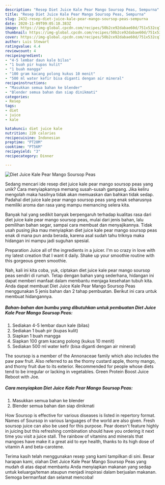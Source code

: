 ```yaml
---
description: "Resep Diet Juice Kale Pear Mango Soursop Peas, Sempurna"
title: "Resep Diet Juice Kale Pear Mango Soursop Peas, Sempurna"
slug: 2432-resep-diet-juice-kale-pear-mango-soursop-peas-sempurna
date: 2020-11-09T09:05:10.383Z
image: https://img-global.cpcdn.com/recipes/50b2ce92dabae60d/751x532cq70/diet-juice-kale-pear-mango-soursop-peas-foto-resep-utama.jpg
thumbnail: https://img-global.cpcdn.com/recipes/50b2ce92dabae60d/751x532cq70/diet-juice-kale-pear-mango-soursop-peas-foto-resep-utama.jpg
cover: https://img-global.cpcdn.com/recipes/50b2ce92dabae60d/751x532cq70/diet-juice-kale-pear-mango-soursop-peas-foto-resep-utama.jpg
author: Luis Stewart
ratingvalue: 4.4
reviewcount: 4
recipeingredient:
- "4-5 lembar daun kale bilas"
- "1 buah pir kupas kulit"
- "1 buah mangga"
- "100 gram kacang polong kukus 10 menit"
- "500 ml water kefir bisa diganti dengan air mineral"
recipeinstructions:
- "Masukkan semua bahan ke blender"
- "Blender semua bahan dan siap dinikmati"
categories:
- Resep
tags:
- diet
- juice
- kale

katakunci: diet juice kale 
nutrition: 220 calories
recipecuisine: Indonesian
preptime: "PT20M"
cooktime: "PT56M"
recipeyield: "3"
recipecategory: Dinner

---
```



![Diet Juice Kale Pear Mango Soursop Peas](https://img-global.cpcdn.com/recipes/50b2ce92dabae60d/751x532cq70/diet-juice-kale-pear-mango-soursop-peas-foto-resep-utama.jpg)

Sedang mencari ide resep diet juice kale pear mango soursop peas yang unik? Cara menyiapkannya memang susah-susah gampang. Jika keliru mengolah maka hasilnya tidak akan memuaskan dan bahkan tidak sedap. Padahal diet juice kale pear mango soursop peas yang enak seharusnya memiliki aroma dan rasa yang mampu memancing selera kita.

Banyak hal yang sedikit banyak berpengaruh terhadap kualitas rasa dari diet juice kale pear mango soursop peas, mulai dari jenis bahan, lalu pemilihan bahan segar, sampai cara membuat dan menyajikannya. Tidak usah pusing jika mau menyiapkan diet juice kale pear mango soursop peas enak di mana pun anda berada, karena asal sudah tahu triknya maka hidangan ini mampu jadi suguhan spesial.

Preparation Juice all of the ingredients in a juicer. I&#39;m so crazy in love with my latest creation that I want it daily. Shake up your smoothie routine with this gorgeous green smoothie.


Nah, kali ini kita coba, yuk, ciptakan diet juice kale pear mango soursop peas sendiri di rumah. Tetap dengan bahan yang sederhana, hidangan ini dapat memberi manfaat dalam membantu menjaga kesehatan tubuh kita. Anda dapat membuat Diet Juice Kale Pear Mango Soursop Peas menggunakan 5 jenis bahan dan 2 tahap pembuatan. Berikut ini cara untuk membuat hidangannya.

<!--inarticleads1-->

##### Bahan-bahan dan bumbu yang dibutuhkan untuk pembuatan Diet Juice Kale Pear Mango Soursop Peas:

1. Sediakan 4-5 lembar daun kale (bilas)
1. Sediakan 1 buah pir (kupas kulit)
1. Siapkan 1 buah mangga
1. Siapkan 100 gram kacang polong (kukus 10 menit)
1. Sediakan 500 ml water kefir (bisa diganti dengan air mineral)


The soursop is a member of the Annonaceae family which also includes the paw paw fruit. Also referred to as the thorny custard apple, thorny mango, and thorny fruit due to its exterior. Recommended for people whose diets tend to be irregular or lacking in vegetables. Green Protein Boost Juice Reboot with Joe. 

<!--inarticleads2-->

##### Cara menyiapkan Diet Juice Kale Pear Mango Soursop Peas:

1. Masukkan semua bahan ke blender
1. Blender semua bahan dan siap dinikmati


How Soursop is effective for various diseases is listed in repertory format. Names of Soursop in various languages of the world are also given. Fresh soursop juice can also be used for this purpose. Pear doesn&#39;t feature highly in juicing but this refreshing combination should have you ordering it next time you visit a juice stall. The rainbow of vitamins and minerals that mangoes have make it a great aid to eye health, thanks to its high dose of vitamin A and beta-carotene. 

Terima kasih telah menggunakan resep yang kami tampilkan di sini. Besar harapan kami, olahan Diet Juice Kale Pear Mango Soursop Peas yang mudah di atas dapat membantu Anda menyiapkan makanan yang sedap untuk keluarga/teman ataupun menjadi inspirasi dalam berjualan makanan. Semoga bermanfaat dan selamat mencoba!
